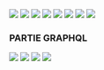 <img src="IMAGES/img.png">
<img src="IMAGES/img_1.png">
<img src="IMAGES/img_2.png">
<img src="IMAGES/img_3.png">
<img src="IMAGES/img_4.png">
<img src="IMAGES/img_5.png">
<img src="IMAGES/img_6.png">
<img src="IMAGES/img_7.png">
<H3>PARTIE GRAPHQL</H3>
<img src="IMAGES/img_8.png">
<img src="IMAGES/img_9.png">
<img src="IMAGES/img_10.png">
<img src="IMAGES/img_11.png">
